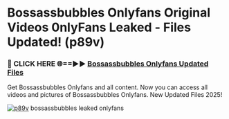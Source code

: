 # Bossassbubbles Onlyfans Original Videos 0nlyFans Leaked - Files Updated! (p89v)

<h3>🔴 CLICK HERE 🌐==►► <a href="https://tinyurl.com/2jnfzry5" rel="nofollow">Bossassbubbles Onlyfans Updated Files</a></h3>

Get Bossassbubbles Onlyfans and all content. Now you can access all videos and pictures of Bossassbubbles Onlyfans. New Updated Files 2025!

[![p89v](https://i.imgur.com/GyGTBgg.gif)](https://tinyurl.com/2jnfzry5)
bossassbubbles leaked onlyfans